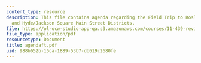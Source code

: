 ```yaml
---
content_type: resource
description: This file contains agenda regarding the Field Trip to Roslindale Village
  and Hyde/Jackson Square Main Street Districts.
file: https://ol-ocw-studio-app-qa.s3.amazonaws.com/courses/11-439-revitalizing-urban-main-streets-hyde-jackson-square-roslindale-square-boston-spring-2005/988b652b15ca188953b7db619c2680fe_agendaft.pdf
file_type: application/pdf
resourcetype: Document
title: agendaft.pdf
uid: 988b652b-15ca-1889-53b7-db619c2680fe
---
```

